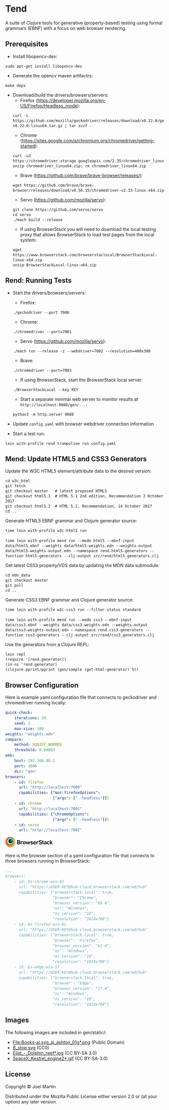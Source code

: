 # Tend

A suite of Clojure tools for generative (property-based) testing using
formal grammars (EBNF) with a focus on web browser rendering.

## Prerequisites

* Install libopencv-dev:
```
sudo apt-get install libopencv-dev
```

* Generate the opencv maven artifactrs:
```
make deps
```

* Download/build the drivers/browsers/servers:
  * Firefox (https://developer.mozilla.org/en-US/Firefox/Headless_mode):
  ```
  curl -L https://github.com/mozilla/geckodriver/releases/download/v0.22.0/geckodriver-v0.22.0-linux64.tar.gz | tar xvzf -
  ```
  * Chrome (https://sites.google.com/a/chromium.org/chromedriver/getting-started):
  ```
  curl -LO https://chromedriver.storage.googleapis.com/2.35/chromedriver_linux64.zip
  unzip chromedriver_linux64.zip; rm chromedriver_linux64.zip
  ```
  * Brave (https://github.com/brave/brave-browser/releases/):
  ```
  wget https://github.com/brave/brave-browser/releases/download/v0.56.15/chromedriver-v2.33-linux-x64.zip
  ```
  * Servo (https://github.com/mozilla/servo):
  ```
  git clone https://github.com/servo/servo
  cd servo
  ./mach build --release
  ```
  * If using BrowserStack you will need to download the local testing
    proxy that allows BrowserStack to load test pages from the local
    system:
  ```
  wget https://www.browserstack.com/browserstaclocal/BrowserStackLocal-linux-x64.zip
  unzip BrowserStackLocal-linux-x64.zip
  ```

## Rend: Running Tests

* Start the drivers/browsers/servers:
  * Firefox:
  ```
  ./geckodriver --port 7000
  ```
  * Chrome:
  ```
  ./chromedriver --port=7001
  ```
  * Servo (https://github.com/mozilla/servo):
  ```
  ./mach run --release -z --webdriver=7002 --resolution=400x300
  ```
  * Brave:
  ```
  ./chromedriver --port=7003
  ```
  * If using BrowserStack, start the BrowserStack local server:
  ```
  ./BrowserStackLocal --key KEY
  ```
  * Start a separate minimal web server to monitor results at
    `http://localhost:9080/gen/...`:
  ```
  python3 -m http.server 9080
  ```

* Update `config.yaml` with browser webdriver connection information

* Start a test run:
```
lein with-profile rend trampoline run config.yaml
```

## Mend: Update HTML5 and CSS3 Generators

Update the W3C HTML5 element/attribute data to the desired version:

```
cd w3c_html
git fetch
git checkout master   # latest proposed HTML5
git checkout html5.1  # HTML 5.1 2nd edition, Recommendation 3 October 2017
git checkout html5.2  # HTML 5.2, Recommendation, 14 October 2017
cd ..
```

Generate HTML5 EBNF grammar and Clojure generator source:

```
time lein with-profile w3c-html5 run

time lein with-profile mend run --mode html5 --ebnf-input data/html5.ebnf --weights data/html5-weights.edn --weights-output data/html5-weights-output.edn --namespace rend.html5-generators --function html5-generators --clj-output src/rend/html5_generators.clj
```

Get latest CSS3 property/VDS data by updating the MDN data submodule:

```
cd mdn_data
git checkout master
git pull
cd ..
```

Generate CSS3 EBNF grammar and Clojure generator source:

```
time lein with-profile w3c-css3 run --filter-status standard

time lein with-profile mend run --mode css3 --ebnf-input data/css3.ebnf --weights data/css3-weights.edn --weights-output data/css3-weights-output.edn --namespace rend.css3-generators --function css3-generators --clj-output src/rend/css3_generators.clj
```

Use the generators from a Clojure REPL:

```
lein repl
(require '[rend.generator])
(in-ns 'rend.generator)
(clojure.pprint/pprint (gen/sample (get-html-generator) 5))
```

## Browser Configuration

Here is example yaml configuration file that connects to geckodriver
and chromedriver running locally:

```yaml
quick-check:
    iterations: 20
    seed: 2
    max-size: 100
weights: "weights.edn"
compare:
    method: SQDIFF_NORMED
    threshold: 0.00003
web:
    host: 192.168.88.2
    port: 3000
    dir: "gen"
browsers:
    - id: firefox
      url: "http://localhost:7000"
      capabilities: {"moz:firefoxOptions":
                     {"args": ["--headless"]}}
    - id: chrome
      url: "http://localhost:7001"
      capabilities: {"chromeOptions":
                     {"args": ["--headless"]}}
    - id: servo
      url: "http://localhost:7002"

```

![BrowserStack](imgs/browserstack-logo.png)

Here is the browser section of a yaml configuration file that connects
to three browsers running in BrowserStack:

```yaml
...
browsers:
    - id: bs-chrome-win-62
      url: "https://USER:KEY@hub-cloud.browserstack.com/wd/hub"
      capabilities: {"browserstack.local": true,
                     "browser": "Chrome",
                     "browser_version": "69.0",
                     "os": "Windows",
                     "os_version": "10",
                     "resolution": "1024x768"}
    - id: bs-firefox-win-62
      url: "https://USER:KEY@hub-cloud.browserstack.com/wd/hub"
      capabilities: {"browserstack.local": true,
                     "browser": "Firefox",
                     "browser_version": "62.0",
                     "os": "Windows",
                     "os_version": "10",
                     "resolution": "1024x768"}
    - id: bs-edge-win-17
      url: "https://USER:KEY@hub-cloud.browserstack.com/wd/hub"
      capabilities: {"browserstack.local": true,
                     "browser": "Edge",
                     "browser_version": "17.0",
                     "os": "Windows",
                     "os_version": "10",
                     "resolution": "1024x768"}
```


## Images

The following images are included in gen/static/:

* [File:Books-aj.svg\_aj\_ashton\_01g\*.png](https://commons.wikimedia.org/wiki/Openclipart#/media/File:Books-aj.svg_aj_ashton_01g.png) (Public Domain)
* [B\_stop.svg](https://commons.wikimedia.org/wiki/Openclipart#/media/File:B_stop.svg) (CC0)
* [Eilat_-_Dolphin\_reef\*.jpg](https://commons.wikimedia.org/wiki/Dolphin#/media/File:Eilat_-_Dolphin_reef.jpg) (CC BY-SA 3.0)
* [SpaceX\_Kestrel\_engine2\*.gif](https://commons.wikimedia.org/wiki/File:SpaceX_Kestrel_engine2.gif) (CC BY-SA-3.0)

## License

Copyright © Joel Martin

Distributed under the Mozilla Public License either version 2.0 or (at
your option) any later version.

